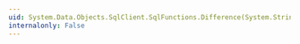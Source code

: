 ```yaml
---
uid: System.Data.Objects.SqlClient.SqlFunctions.Difference(System.String,System.String)
internalonly: False
---
```

